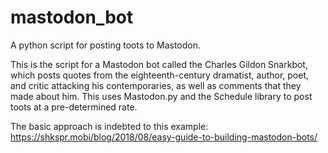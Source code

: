 # mastodon_bot
A python script for posting toots to Mastodon.

This is the script for a Mastodon bot called the Charles Gildon Snarkbot, which posts quotes from the eighteenth-century dramatist, author, poet, and 
critic attacking his contemporaries, as well as comments that they made about him. This uses Mastodon.py and the Schedule library to post toots 
at a pre-determined rate. 

The basic approach is indebted to this example: https://shkspr.mobi/blog/2018/08/easy-guide-to-building-mastodon-bots/
